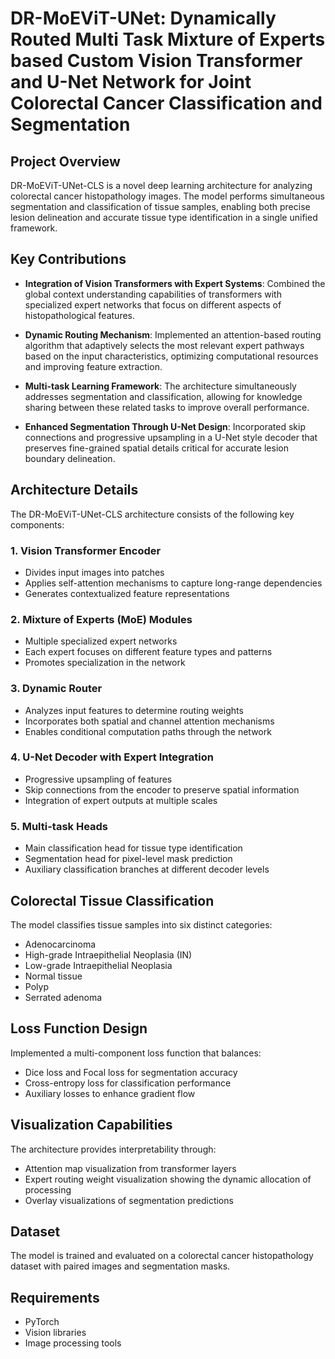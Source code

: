 # DR-MoEViT-UNet: Dynamically Routed Multi Task Mixture of Experts based Custom Vision Transformer and U-Net Network for Joint Colorectal Cancer Classification and Segmentation

## Project Overview

DR-MoEViT-UNet-CLS is a novel deep learning architecture for analyzing colorectal cancer histopathology images. The model performs simultaneous segmentation and classification of tissue samples, enabling both precise lesion delineation and accurate tissue type identification in a single unified framework.

## Key Contributions

- **Integration of Vision Transformers with Expert Systems**: Combined the global context understanding capabilities of transformers with specialized expert networks that focus on different aspects of histopathological features.

- **Dynamic Routing Mechanism**: Implemented an attention-based routing algorithm that adaptively selects the most relevant expert pathways based on the input characteristics, optimizing computational resources and improving feature extraction.

- **Multi-task Learning Framework**: The architecture simultaneously addresses segmentation and classification, allowing for knowledge sharing between these related tasks to improve overall performance.

- **Enhanced Segmentation Through U-Net Design**: Incorporated skip connections and progressive upsampling in a U-Net style decoder that preserves fine-grained spatial details critical for accurate lesion boundary delineation.

## Architecture Details

The DR-MoEViT-UNet-CLS architecture consists of the following key components:

### 1. Vision Transformer Encoder
- Divides input images into patches
- Applies self-attention mechanisms to capture long-range dependencies
- Generates contextualized feature representations

### 2. Mixture of Experts (MoE) Modules
- Multiple specialized expert networks
- Each expert focuses on different feature types and patterns
- Promotes specialization in the network

### 3. Dynamic Router
- Analyzes input features to determine routing weights
- Incorporates both spatial and channel attention mechanisms
- Enables conditional computation paths through the network

### 4. U-Net Decoder with Expert Integration
- Progressive upsampling of features
- Skip connections from the encoder to preserve spatial information
- Integration of expert outputs at multiple scales

### 5. Multi-task Heads
- Main classification head for tissue type identification
- Segmentation head for pixel-level mask prediction
- Auxiliary classification branches at different decoder levels

## Colorectal Tissue Classification

The model classifies tissue samples into six distinct categories:
- Adenocarcinoma
- High-grade Intraepithelial Neoplasia (IN)
- Low-grade Intraepithelial Neoplasia
- Normal tissue
- Polyp
- Serrated adenoma

## Loss Function Design

Implemented a multi-component loss function that balances:
- Dice loss and Focal loss for segmentation accuracy
- Cross-entropy loss for classification performance
- Auxiliary losses to enhance gradient flow

## Visualization Capabilities

The architecture provides interpretability through:
- Attention map visualization from transformer layers
- Expert routing weight visualization showing the dynamic allocation of processing
- Overlay visualizations of segmentation predictions

## Dataset

The model is trained and evaluated on a colorectal cancer histopathology dataset with paired images and segmentation masks.

## Requirements

- PyTorch
- Vision libraries
- Image processing tools
